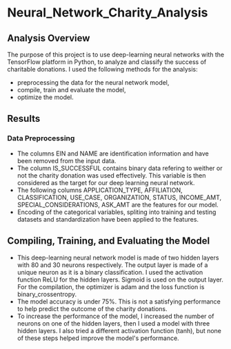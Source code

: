 # Neural_Network_Charity_Analysis

## Analysis Overview
The purpose of this project is to use deep-learning neural networks with the TensorFlow platform in Python, to analyze and classify the success of charitable donations.
I used the following methods for the analysis:

  * preprocessing the data for the neural network model,
  * compile, train and evaluate the model,
  * optimize the model.

## Results

### Data Preprocessing
 * The columns EIN and NAME are identification information and have been removed from the input data.
 * The column IS_SUCCESSFUL contains binary data refering to weither or not the charity donation was used effectively.    This variable is then considered as the target for our deep learning neural network.
 * The following columns APPLICATION_TYPE, AFFILIATION, CLASSIFICATION, USE_CASE, ORGANIZATION, STATUS, INCOME_AMT,      SPECIAL_CONSIDERATIONS, ASK_AMT are the features for our model.
* Encoding of the categorical variables, spliting into training and testing datasets and standardization have been  applied to the features.

## Compiling, Training, and Evaluating the Model
 * This deep-learning neural network model is made of two hidden layers with 80 and 30 neurons respectively. The output layer is made of a unique neuron as it is a binary classification.
I used the activation function ReLU for the hidden layers. Sigmoid is used on the output layer.
For the compilation, the optimizer is adam and the loss function is binary_crossentropy.
 * The model accuracy is under 75%. This is not a satisfying performance to help predict the outcome of the charity donations.
 * To increase the performance of the model, I increased the number of neurons on one of the hidden layers, then I used a model with three hidden layers. I also tried a different activation function (tanh), but none of these steps helped improve the model's performance.
